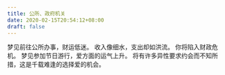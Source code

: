```yaml
---
title: 公所、政府机关
date: 2020-02-15T20:54:12+08:00
draft: false
---
```


梦见前往公所办事，财运低迷。
收入像细水，支出却如洪流。
你将陷入财政危机。
梦见参加节日游行，爱方面的运气上升。
将有许多异性要求约会而不知所措，这是千载难逢的选择爱的机会。
